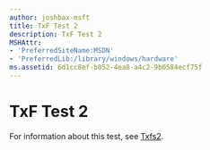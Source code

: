 ```yaml
---
author: joshbax-msft
title: TxF Test 2
description: TxF Test 2
MSHAttr:
- 'PreferredSiteName:MSDN'
- 'PreferredLib:/library/windows/hardware'
ms.assetid: 6d1cc8ef-b052-4ea8-a4c2-9b0584ecf75f
---
```


# TxF Test 2


For information about this test, see [Txfs2](txfs2e8bc35d1-8a28-4077-bb5f-24573e19efc8.md).

 

 






